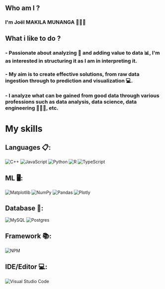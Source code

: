 <h2>Who am I ?</h2>
<h3>I'm Joël MAKILA MUNANGA 🙎🏾‍♂️</h3>

<h2>What i like to do ?</h2>
<h3> - Passionate about analyzing 🔎 and adding value to data 📊, I'm as interested in structuring it as I am in interpreting it.</h3>
<h3> - My aim is to create effective solutions, from raw data ingestion through to prediction and visualization 💻.</h3>
<h3> - I analyze what can be gained from good data through various professions such as data analysis, data science, data engineering 👨🏾‍💻, etc.</h3>


<h1> My skills </h1>
<h2 align="left">Languages 📋:</h2>

![C++](https://img.shields.io/badge/c++-%2300599C.svg?style=for-the-badge&logo=c%2B%2B&logoColor=white)
![JavaScript](https://img.shields.io/badge/javascript-%23323330.svg?style=for-the-badge&logo=javascript&logoColor=%23F7DF1E)
![Python](https://img.shields.io/badge/python-3670A0?style=for-the-badge&logo=python&logoColor=ffdd54)
![R](https://img.shields.io/badge/r-%23276DC3.svg?style=for-the-badge&logo=r&logoColor=white)
![TypeScript](https://img.shields.io/badge/typescript-%23007ACC.svg?style=for-the-badge&logo=typescript&logoColor=white)

<h2 align="left">ML 🖥️:</h2>

![Matplotlib](https://img.shields.io/badge/Matplotlib-%23ffffff.svg?style=for-the-badge&logo=Matplotlib&logoColor=black)
![NumPy](https://img.shields.io/badge/numpy-%23013243.svg?style=for-the-badge&logo=numpy&logoColor=white)
![Pandas](https://img.shields.io/badge/pandas-%23150458.svg?style=for-the-badge&logo=pandas&logoColor=white)
![Plotly](https://img.shields.io/badge/Plotly-%233F4F75.svg?style=for-the-badge&logo=plotly&logoColor=white)

<h2 align="left">Database 💾:</h2>

![MySQL](https://img.shields.io/badge/mysql-4479A1.svg?style=for-the-badge&logo=mysql&logoColor=white)
![Postgres](https://img.shields.io/badge/postgres-%23316192.svg?style=for-the-badge&logo=postgresql&logoColor=white) 

<h2 align="left">Framework 📚:</h2> 

![NPM](https://img.shields.io/badge/NPM-%23CB3837.svg?style=for-the-badge&logo=npm&logoColor=white)

<h2 align="left">IDE/Editor 💻:</h2>

![Visual Studio Code](https://img.shields.io/badge/Visual%20Studio%20Code-0078d7.svg?style=for-the-badge&logo=visual-studio-code&logoColor=white)







